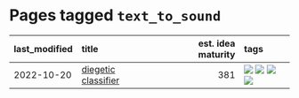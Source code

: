 # Pages tagged `text_to_sound`

|last_modified|title|est. idea maturity|tags
|:---|:---|---:|:---|
|2022-10-20|[diegetic classifier](../diegetic-classifier.md)|381|[![](https://img.shields.io/badge/tag-audio-36f98)](../tags/audio.md) [![](https://img.shields.io/badge/tag-classification-3a9a4f)](../tags/classification.md) [![](https://img.shields.io/badge/tag-experimental-4aea2)](../tags/experimental.md) [![](https://img.shields.io/badge/tag-text_to_sound-d9f12f)](../tags/text_to_sound.md)|